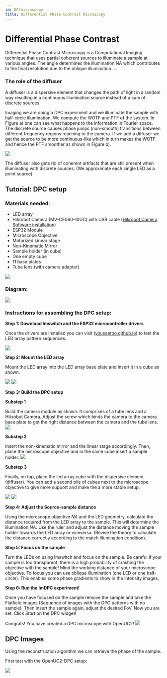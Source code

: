 ```yaml
---
id: DPCmicroscopy
title: Differential Phase Contrast Microscopy
---
```


# Differential Phase Contrast

Differential Phase Contrast Microscopy is a Computational Imaging technique that uses partial coherent sources to illuminate a sample at various angles. The angle determines the illumination NA which contributes to the final resolution due to the oblique illumination.
...
### The role of the diffuser
A diffuser is a dispersive element that changes the path of light in a random way resulting in a continuous illumination source instead of a sum of discrete sources.

Imaging we are doing a DPC experiment and we illuminate the sample with half-circle illumination. We compute the WOTF and PTF of the system. In Figure a) one can see what happens to the information in Fourier space. The discrete source causes phase jumps (non-smooth) transitions between different frequency regions reaching to the camera. If we add a diffuser we get the source to be more continuous-like which in turn makes the WOTF and hence the PTF smoother as shown in Figure b).

![](./IMAGES/Diffuser_effect.png)

The diffuser also gets rid of coherent artifacts that are still present when illuminating with discrete sources. (We approximate each single LED as a point source)

## Tutorial: DPC setup

### Materials needed:

- LED array
- Hikrobot Camera (MV-CE060-10UC) with USB cable ([Hikrobot Camera Software installation](Camera_Software_tutorial.md))
- ESP32 Module
- Microscope Objective
- Motorized Linear stage
- Non-Kinematic Mirror
- Sample holder (in cube)
- One empty cube
- 11 base plates
- Tube lens (with camera adapter)

![](./IMAGES/DPC_setup.png)

### Diagram:

![](./IMAGES/DPC_diagram.png)

### Instructions for assembling the DPC setup:
**Step 1: Download Imswitch and the ESP32 microcontroller drivers**

Once the drivers are installed you can visit ([youseetoo.github.io](https://youseetoo.github.io/indexWebSerialTest.html)) to test the LED array pattern sequences.

![](./IMAGES/ESP32.png)

**Step 2: Mount the LED array**

Mount the LED array into the LED array base plate and insert it in a cube as shown.

![](./IMAGES/LED_base.png)
![](./IMAGES/LED_array_insert.jpg)

**Step 3: Build the DPC setup**

**Substep 1**

Build the camera module as shown. It comprises of a tube lens and a Hikrobot Camera. Adjust the screw which binds the camera to the camera base plate to get the right distance between the camera and the tube lens.
![](./IMAGES/DPC_setup_step_1.jpg)

**Substep 2**

Insert the non-kinematic mirror and the linear stage accordingly. Then, place the microscope objective and in the same cube insert a sample holder.
![](./IMAGES/DPC_setup_step_2.jpg)

**Substep 3**

Finally, on top, place the led array cube with the dispersive element (diffuser). You can add a second pile of cubes next to the microscope objective to give more support and make the a more stable setup.

![](./IMAGES/DPC_setup_step_3.jpg)
![](./IMAGES/Support_cubes.jpg)

**Step 4: Adjust the Source-sample distance**

Using the microscope objective _NA_ and the LED geometry, calculate the distance required from the LED array to the sample. This will determine the illumination _NA_. Use the ruler and adjust the distance moving the sample holder towards the LED array or viceversa. (Revise the theory to calculate the distance correctly according to the match illumination condition).

**Step 5: Focus on the sample**

Turn the LEDs on using Imswitch  and focus on the sample. Be careful if your sample is too transparent, there is a high probability of crashing the objective with the sample! Mind the working distance of your microscope objective. To focus you can use oblique illumination (one LED or one half-circle). This enables some phase gradients to show in the intensity images.

**Step 6: Run the ImDPC experiment!**

Once you have focused on the sample remove the sample and take the Flatfield images (Sequence of images with the DPC patterns with no sample). Then insert the sample again, adjust the desired FoV. Now you are set. Click _Start_ on the DPC widget!

Congrats! You have created a DPC microscope with OpenUC2!
![](./IMAGES/DPC_final_setup.png)

## DPC Images

Using the reconstruction algorithm we can retrieve the phase of the sample.

First test with the OpenUC2-DPC setup:

![](./IMAGES/Reconstruction-ANIMATION.gif)
